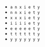 * ` a n x i e t y `
* ` n n x i e t y `
* ` x x x i e t y `
* ` i i i i e t y `
* ` e e e e e t y `
* ` t t t t t t y `
* ` y y y y y y y `
